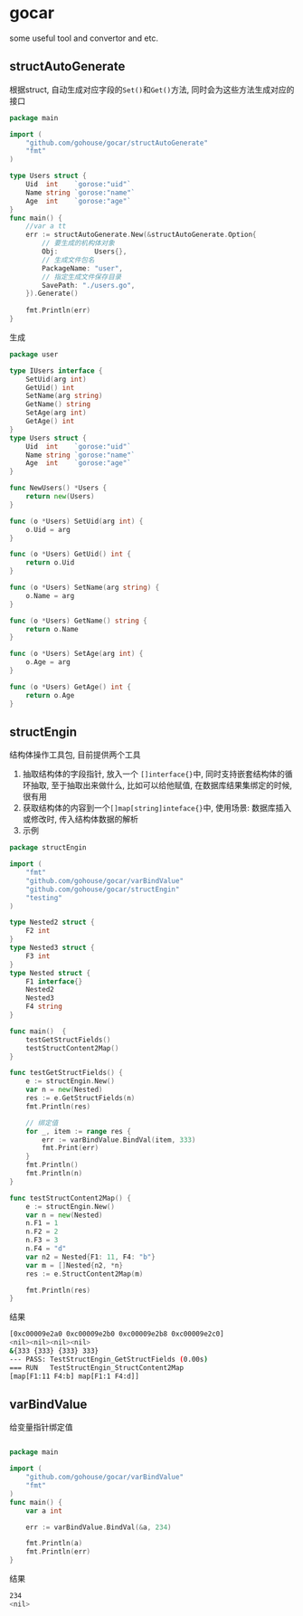 # gocar
some useful tool and convertor and etc.

## structAutoGenerate
根据struct, 自动生成对应字段的`Set()`和`Get()`方法, 同时会为这些方法生成对应的接口

```go
package main

import (
	"github.com/gohouse/gocar/structAutoGenerate"
	"fmt"
)

type Users struct {
    Uid  int    `gorose:"uid"`
    Name string `gorose:"name"`
    Age  int    `gorose:"age"`
}
func main() {
    //var a tt
    err := structAutoGenerate.New(&structAutoGenerate.Option{
        // 要生成的机构体对象
        Obj:         Users{},
        // 生成文件包名
        PackageName: "user",
        // 指定生成文件保存目录
        SavePath: "./users.go",
    }).Generate()
    
    fmt.Println(err)
}
```
生成
```go
package user

type IUsers interface {
	SetUid(arg int)
	GetUid() int
	SetName(arg string)
	GetName() string
	SetAge(arg int)
	GetAge() int
}
type Users struct {
	Uid  int    `gorose:"uid"`
	Name string `gorose:"name"`
	Age  int    `gorose:"age"`
}

func NewUsers() *Users {
	return new(Users)
}

func (o *Users) SetUid(arg int) {
	o.Uid = arg
}

func (o *Users) GetUid() int {
	return o.Uid
}

func (o *Users) SetName(arg string) {
	o.Name = arg
}

func (o *Users) GetName() string {
	return o.Name
}

func (o *Users) SetAge(arg int) {
	o.Age = arg
}

func (o *Users) GetAge() int {
	return o.Age
}
```

## structEngin
结构体操作工具包, 目前提供两个工具  
1. 抽取结构体的字段指针, 放入一个 `[]interface{}`中, 同时支持嵌套结构体的循环抽取, 至于抽取出来做什么, 比如可以给他赋值, 在数据库结果集绑定的时候, 很有用  
2. 获取结构体的内容到一个`[]map[string]inteface{}`中, 使用场景: 数据库插入或修改时, 传入结构体数据的解析  
3. 示例  
```go
package structEngin

import (
	"fmt"
	"github.com/gohouse/gocar/varBindValue"
	"github.com/gohouse/gocar/structEngin"
	"testing"
)

type Nested2 struct {
	F2 int
}
type Nested3 struct {
	F3 int
}
type Nested struct {
	F1 interface{}
	Nested2
	Nested3
	F4 string
}

func main()  {
    testGetStructFields()
    testStructContent2Map()
}

func testGetStructFields() {
	e := structEngin.New()
	var n = new(Nested)
	res := e.GetStructFields(n)
	fmt.Println(res)

	// 绑定值
	for _, item := range res {
		err := varBindValue.BindVal(item, 333)
		fmt.Print(err)
	}
	fmt.Println()
	fmt.Println(n)
}

func testStructContent2Map() {
	e := structEngin.New()
	var n = new(Nested)
	n.F1 = 1
	n.F2 = 2
	n.F3 = 3
	n.F4 = "d"
	var n2 = Nested{F1: 11, F4: "b"}
	var m = []Nested{n2, *n}
	res := e.StructContent2Map(m)

	fmt.Println(res)
}
```
结果
```bash
[0xc00009e2a0 0xc00009e2b0 0xc00009e2b8 0xc00009e2c0]
<nil><nil><nil><nil>
&{333 {333} {333} 333}
--- PASS: TestStructEngin_GetStructFields (0.00s)
=== RUN   TestStructEngin_StructContent2Map
[map[F1:11 F4:b] map[F1:1 F4:d]]
```

## varBindValue
给变量指针绑定值
```go

package main

import (
	"github.com/gohouse/gocar/varBindValue"
	"fmt"
)
func main() {
	var a int

	err := varBindValue.BindVal(&a, 234)

	fmt.Println(a)
	fmt.Println(err)
}
```
结果
```bash
234
<nil>
```
